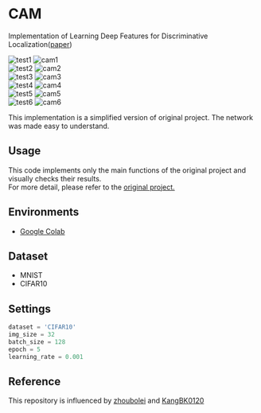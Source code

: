 # CAM

Implementation of Learning Deep Features for Discriminative Localization([paper](https://arxiv.org/pdf/1512.04150.pdf))

![test1](https://github.com/froggydisk/froggydisk.github.io/blob/master/assets/img/bird1.jpg?raw=true) ![cam1](https://github.com/froggydisk/froggydisk.github.io/blob/master/assets/img/bird5.png?raw=true)  
![test2](https://github.com/froggydisk/froggydisk.github.io/blob/master/assets/img/horse1.jpg?raw=true) ![cam2](https://github.com/froggydisk/froggydisk.github.io/blob/master/assets/img/horse5-1.png?raw=true)  
![test3](https://github.com/froggydisk/froggydisk.github.io/blob/master/assets/img/ship1.jpeg?raw=true) ![cam3](https://github.com/froggydisk/froggydisk.github.io/blob/master/assets/img/ship40.png?raw=true)  
![test4](https://github.com/froggydisk/froggydisk.github.io/blob/master/assets/img/dog1.jpg?raw=true) ![cam4](https://github.com/froggydisk/froggydisk.github.io/blob/master/assets/img/dog5-1.png?raw=true)  
![test5](https://github.com/froggydisk/froggydisk.github.io/blob/master/assets/img/dog2.jpg?raw=true) ![cam5](https://github.com/froggydisk/froggydisk.github.io/blob/master/assets/img/dog5-2.png?raw=true)  
![test6](https://github.com/froggydisk/froggydisk.github.io/blob/master/assets/img/horse2.jpg?raw=true) ![cam6](https://github.com/froggydisk/froggydisk.github.io/blob/master/assets/img/horse5-2.png?raw=true)

This implementation is a simplified version of original project. The network was made easy to understand.


## Usage
This code implements only the main functions of the original project and visually checks their results.     
For more detail, please refer to the [original project.](https://github.com/metalbubble/CAM)


## Environments
- [Google Colab](https://colab.research.google.com/notebooks/welcome.ipynb?hl=ja)


## Dataset
- MNIST
- CIFAR10

## Settings
```python
dataset = 'CIFAR10'
img_size = 32
batch_size = 128
epoch = 5
learning_rate = 0.001
```

## Reference

This repository is influenced by [zhoubolei](https://github.com/metalbubble/CAM) and [KangBK0120](https://github.com/KangBK0120/CAM)
